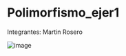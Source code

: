 # Polimorfismo_ejer1

Integrantes: Martin Rosero

![image](https://user-images.githubusercontent.com/85313351/185935230-79e88aa1-fbcb-47c6-8541-716cbe2afcbb.png)
